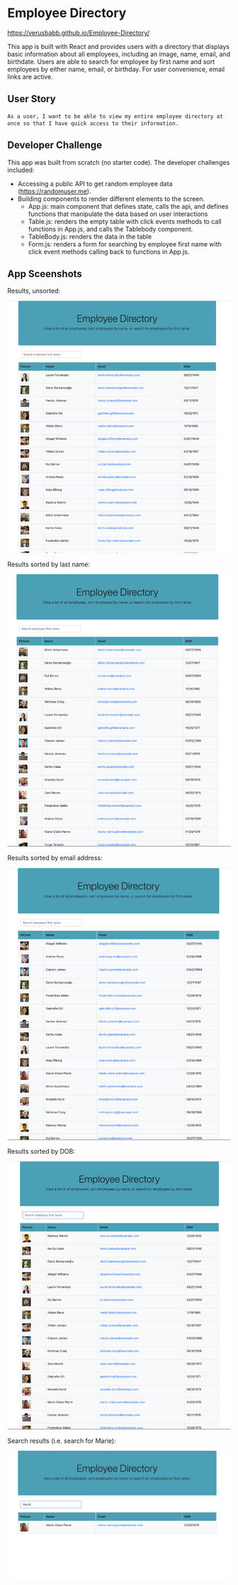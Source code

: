 # Employee Directory

https://verusbabb.github.io/Employee-Directory/

This app is built with React and provides users with a directory that displays basic information about all employees, including an image, name, email, and birthdate.  Users are able to search for employee by first name and sort employees by either name, email, or birthday.  For user convenience, email links are active.

## User Story
```
As a user, I want to be able to view my entire employee directory at once so that I have quick access to their information.
```
## Developer Challenge
This app was built from scratch (no starter code).  The developer challenges included:

 * Accessing a public API to get random employee data (https://randomuser.me).
 * Building components to render different elements to the screen.  
    * App.js: main component that defines state, calls the api, and defines functions that manipulate the data based on user interactions
    * Table.js: renders the empty table with click events methods to call functions in App.js, and calls the Tablebody component.
    * TableBody.js: renders the data in the table
    * Form.js: renders a form for searching by employee first name with click event methods calling back to functions in App.js.

## App Sceenshots

Results, unsorted:

![](https://github.com/verusbabb/Employee-Directory/blob/main/public/screenshots/Basic.png)

Results sorted by last name:

![](https://github.com/verusbabb/Employee-Directory/blob/main/public/screenshots/nameABC.png)

Results sorted by email address:

![](https://github.com/verusbabb/Employee-Directory/blob/main/public/screenshots/emailABC.png)

Results sorted by DOB:

![](https://github.com/verusbabb/Employee-Directory/blob/main/public/screenshots/dobABC.png)

Search results (i.e. search for Marie):

![](https://github.com/verusbabb/Employee-Directory/blob/main/public/screenshots/search.png)

